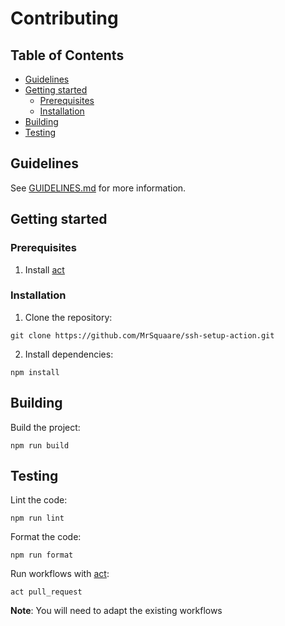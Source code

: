 # Contributing

## Table of Contents

- [Guidelines](#guidelines)
- [Getting started](#getting-started)
  - [Prerequisites](#prerequisites)
  - [Installation](#installation)
- [Building](#building)
- [Testing](#testing)

## Guidelines

See [GUIDELINES.md](GUIDELINES.md) for more information.

## Getting started

### Prerequisites

1. Install [act](https://github.com/nektos/act#installation)

### Installation

1. Clone the repository:

```shell script
git clone https://github.com/MrSquaare/ssh-setup-action.git
```

2. Install dependencies:

```shell script
npm install
```

## Building

Build the project:

```shell script
npm run build
```

## Testing

Lint the code:

```shell script
npm run lint
```

Format the code:

```shell script
npm run format
```

Run workflows with [act](https://github.com/nektos/act):
```
act pull_request
```

**Note**: You will need to adapt the existing workflows
